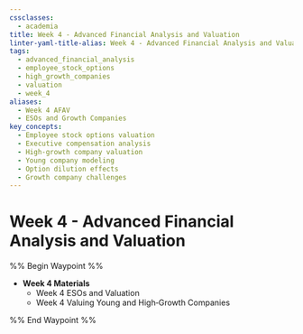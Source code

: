 ```yaml
---
cssclasses:
  - academia
title: Week 4 - Advanced Financial Analysis and Valuation
linter-yaml-title-alias: Week 4 - Advanced Financial Analysis and Valuation
tags:
  - advanced_financial_analysis
  - employee_stock_options
  - high_growth_companies
  - valuation
  - week_4
aliases:
  - Week 4 AFAV
  - ESOs and Growth Companies
key_concepts:
  - Employee stock options valuation
  - Executive compensation analysis
  - High-growth company valuation
  - Young company modeling
  - Option dilution effects
  - Growth company challenges
---
```


# Week 4 - Advanced Financial Analysis and Valuation

%% Begin Waypoint %%
- **Week 4 Materials**
	- Week 4 ESOs and Valuation
	- Week 4 Valuing Young and High‐Growth Companies

%% End Waypoint %%
